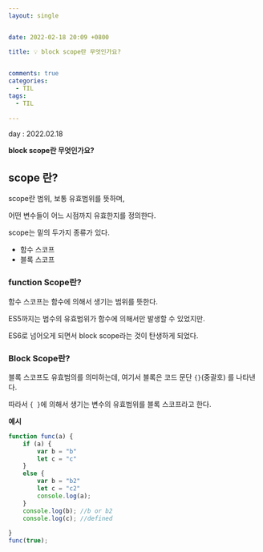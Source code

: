 ```yaml
---
layout: single


date: 2022-02-18 20:09 +0800

title: 💡 block scope란 무엇인가요?

  
comments: true
categories: 
  - TIL
tags: 
  - TIL
  
---
```




day : 2022.02.18

**block scope란 무엇인가요?**



## scope 란?

scope란 범위, 보통 유효범위를 뜻하며, 

어떤 변수들이 어느 시점까지 유효한지를 정의한다. 

scope는 밑의 두가지 종류가 있다. 

- 함수 스코프
- 블록 스코프



### function Scope란?

함수 스코프는 함수에 의해서 생기는 범위를 뜻한다.

ES5까지는 범수의 유효범위가 함수에 의해서만 발생할 수 있었지만. 

ES6로 넘어오게 되면서 block scope라는 것이 탄생하게 되었다. 



### Block Scope란?

블록 스코프도 유효범의를 의미하는데, 여기서 블록은 코드 문단 `{}`(중괄호) 를 나타낸다. 

따라서 `{ }`에 의해서 생기는 변수의 유효범위를 블록 스코프라고 한다. 



**예시**

```js
function func(a) { 
    if (a) { 
        var b = "b"
        let c = "c"
    } 
    else { 
        var b = "b2"
        let c = "c2"
        console.log(a); 
    } 
    console.log(b);	//b or b2 
    console.log(c); //defined
    
} 
func(true);
```

